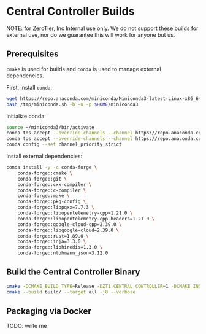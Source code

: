 # Central Controller Builds

NOTE: for ZeroTier, Inc Internal use only.  We do not support these builds for external use, nor do we guarantee this will work for anyone but us.

## Prerequisites

`cmake` is used for builds and `conda` is used to manage external dependencies.

First, install `conda`:

```bash
wget https://repo.anaconda.com/miniconda/Miniconda3-latest-Linux-x86_64.sh -o /tmp/miniconda.sh
bash /tmp/miniconda.sh -b -u -p $HOME/miniconda3
```

Initialize conda:

```bash
source ~/miniconda3/bin/activate
conda tos accept --override-channels --channel https://repo.anaconda.com/pkgs/main
conda tos accept --override-channels --channel https://repo.anaconda.com/pkgs/r
conda config --set channel_priority strict
```

Install external dependencies:

```bash
conda install -y -c conda-forge \
    conda-forge::cmake \
    conda-forge::git \
    conda-forge::cxx-compiler \
    conda-forge::c-compiler \
    conda-forge::make \
    conda-forge::pkg-config \
    conda-forge::libpqxx=7.7.3 \
    conda-forge::libopentelemetry-cpp=1.21.0 \
    conda-forge::libopentelemetry-cpp-headers=1.21.0 \
    conda-forge::google-cloud-cpp=2.39.0 \
    conda-forge::libgoogle-cloud=2.39.0 \
    conda-forge::rust=1.89.0 \
    conda-forge::inja=3.3.0 \
    conda-forge::libhiredis=1.3.0 \
    conda-forge::nlohmann_json=3.12.0
```

## Build the Central Controller Binary


```bash
cmake -DCMAKE_BUILD_TYPE=Release -DZT1_CENTRAL_CONTROLLER=1 -DCMAKE_INSTALL_PREFIX=$PWD/out -S . -B build/ -DCMAKE_INSTALL_PREFIX=$(shell pwd)/build-out
cmake --build build/ --target all -j8 --verbose
```

## Packaging via Docker

TODO: write me